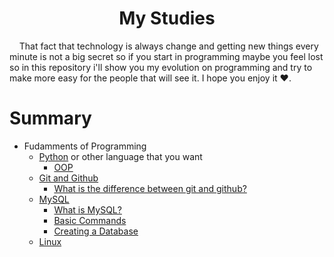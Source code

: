 <h1 style='text-align: center;'> My Studies </h1>

<p>&nbsp;&nbsp;&nbsp;&nbsp;That fact that technology is always change and getting new things every minute is not a big secret so if you start in programming maybe you feel lost so in this repository i'll show you my evolution on programming and try to make more easy for the people that will see it. I hope you enjoy it ❤.</p>

# Summary 
- Fudamments of Programming
    - [Python](docs/python/README.md) or other language that you want
        - [OOP](docs/python/01-whatIsOOP.md)
    - [Git and Github](docs/git/README.md)
        - [What is the difference between git and github?](docs/git/001-difference.md)
    - [MySQL](docs/database/mysql/002-CreateTable.md)
        - [What is MySQL?](docs\database\mysql\001-whatis.md)
        - [Basic Commands](docs\database\mysql\002-BasicCommands.md)
        - [Creating a Database](docs\database\mysql\003-CreateDatabase.md)
    - [Linux](docs/Linux/README.md)

